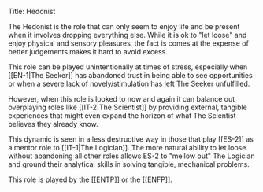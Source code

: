Title: Hedonist

The Hedonist is the role that can only seem to enjoy life and be present when it involves dropping everything else.  While it is ok to "let loose" and enjoy physical and sensory pleasures, the fact is comes at the expense of better judgements makes it hard to avoid excess.

This role can be played unintentionally at times of stress, especially when [[EN-1|The Seeker]] has abandoned trust in being able to see opportunities or when a severe lack of novely/stimulation has left The Seeker unfulfilled.

However, when this role is looked to now and again it can balance out overplaying roles like [[IT-2|The Scientist]] by providing external, tangible experiences that might even expand the horizon of what The Scientist believes they already know.

This dynamic is seen in a less destructive way in those that play [[ES-2]] as a mentor role to [[IT-1|The Logician]]. The more natural ability to let loose without abandoning all other roles allows ES-2 to "mellow out" The Logician and ground their analytical skills in solving tangible, mechanical problems.

This role is played by the [[ENTP]] or the [[ENFP]].
